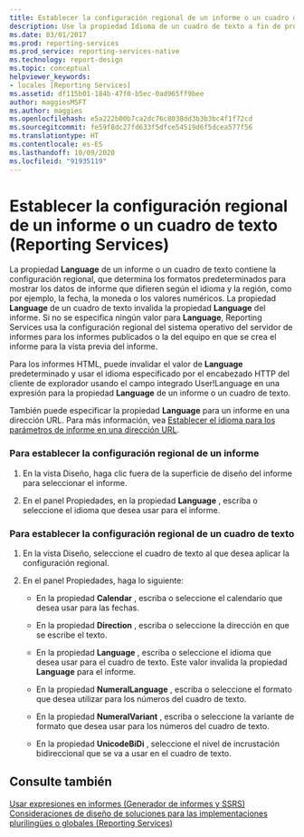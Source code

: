 ```yaml
---
title: Establecer la configuración regional de un informe o un cuadro de texto (Reporting Services) | Microsoft Docs
description: Use la propiedad Idioma de un cuadro de texto a fin de proporcionar la configuración regional para los formatos que muestran datos que difieren en el idioma y la región en el Generador de informes.
ms.date: 03/01/2017
ms.prod: reporting-services
ms.prod_service: reporting-services-native
ms.technology: report-design
ms.topic: conceptual
helpviewer_keywords:
- locales [Reporting Services]
ms.assetid: df115b01-184b-47f0-b5ec-0ad965ff9bee
author: maggiesMSFT
ms.author: maggies
ms.openlocfilehash: e5a222b00b7ca2dc76c8038dd3b3b3bc4f1f72cd
ms.sourcegitcommit: fe59f8dc27fd633f5dfce54519d6f5dcea577f56
ms.translationtype: HT
ms.contentlocale: es-ES
ms.lasthandoff: 10/09/2020
ms.locfileid: "91935119"
---
```

# <a name="set-the-locale-for-a-report-or-text-box-reporting-services"></a>Establecer la configuración regional de un informe o un cuadro de texto (Reporting Services)
  La propiedad **Language** de un informe o un cuadro de texto contiene la configuración regional, que determina los formatos predeterminados para mostrar los datos de informe que difieren según el idioma y la región, como por ejemplo, la fecha, la moneda o los valores numéricos. La propiedad **Language** de un cuadro de texto invalida la propiedad **Language** del informe. Si no se especifica ningún valor para **Language**, Reporting Services usa la configuración regional del sistema operativo del servidor de informes para los informes publicados o la del equipo en que se crea el informe para la vista previa del informe.  
  
 Para los informes HTML, puede invalidar el valor de **Language** predeterminado y usar el idioma especificado por el encabezado HTTP del cliente de explorador usando el campo integrado User!Language en una expresión para la propiedad **Language** de un informe o un cuadro de texto.  
  
 También puede especificar la propiedad **Language** para un informe en una dirección URL. Para más información, vea [Establecer el idioma para los parámetros de informe en una dirección URL](../../reporting-services/set-the-language-for-report-parameters-in-a-url.md).  
  
### <a name="to-set-the-locale-for-a-report"></a>Para establecer la configuración regional de un informe  
  
1.  En la vista Diseño, haga clic fuera de la superficie de diseño del informe para seleccionar el informe.  
  
2.  En el panel Propiedades, en la propiedad **Language** , escriba o seleccione el idioma que desea usar para el informe.  
  
### <a name="to-set-the-locale-for-a-text-box"></a>Para establecer la configuración regional de un cuadro de texto  
  
1.  En la vista Diseño, seleccione el cuadro de texto al que desea aplicar la configuración regional.  
  
2.  En el panel Propiedades, haga lo siguiente:  
  
    -   En la propiedad **Calendar** , escriba o seleccione el calendario que desea usar para las fechas.  
  
    -   En la propiedad **Direction** , escriba o seleccione la dirección en que se escribe el texto.  
  
    -   En la propiedad **Language** , escriba o seleccione el idioma que desea usar para el cuadro de texto. Este valor invalida la propiedad **Language** para el informe.  
  
    -   En la propiedad **NumeralLanguage** , escriba o seleccione el formato que desea utilizar para los números del cuadro de texto.  
  
    -   En la propiedad **NumeralVariant** , escriba o seleccione la variante de formato que desea usar para los números del cuadro de texto.  
  
    -   En la propiedad **UnicodeBiDi** , seleccione el nivel de incrustación bidireccional que se va a usar en el cuadro de texto.  
  
## <a name="see-also"></a>Consulte también  
 [Usar expresiones en informes &#40;Generador de informes y SSRS&#41;](../../reporting-services/report-design/expression-uses-in-reports-report-builder-and-ssrs.md)   
 [Consideraciones de diseño de soluciones para las implementaciones plurilingües o globales (Reporting Services)](/previous-versions/sql/)  
  
